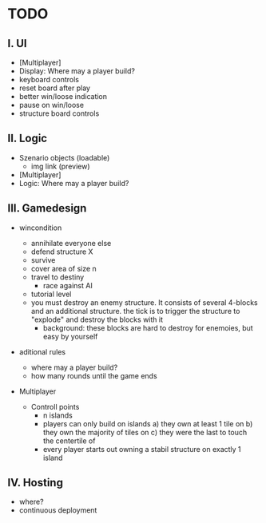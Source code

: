 # TODO
## I. UI
+ [Multiplayer]
+ Display: Where may a player build?
+ keyboard controls
+ reset board after play
+ better win/loose indication
+ pause on win/loose
+ structure board controls

## II. Logic
+ Szenario objects (loadable)
    + img link (preview)
+ [Multiplayer]
+ Logic: Where may a player build?


## III. Gamedesign
+ wincondition
    + annihilate everyone else
    + defend structure X
    + survive
    + cover area of size n
    + travel to destiny
        + race against AI
    + tutorial level
    + you must destroy an enemy structure. It consists of several 4-blocks and an additional structure. the tick is to trigger the structure to "explode" and destroy the blocks with it
        + background: these blocks are hard to destroy for enemoies, but easy by yourself

+ aditional rules
    + where may a player build?
    + how many rounds until the game ends

+ Multiplayer
    + Controll points
        + n islands
        + players can only build on islands a) they own at least 1 tile on b) they own the majority of tiles on c) they were the last to touch the centertile of
        + every player starts out owning a stabil structure on exactly 1 island

## IV. Hosting
+ where?
+ continuous deployment